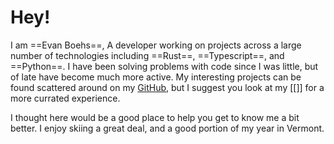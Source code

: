 # Hey!

I am ==Evan Boehs==, A developer working on projects across a large number of technologies including ==Rust==, ==Typescript==, and ==Python==. I have been solving problems with code since I was little, but of late have become much more active. My interesting projects can be found scattered around on my [GitHub](https://github.com/boehs), but I suggest you look at my [[]] for a more currated experience.

I thought here would be a good place to help you get to know me a bit better. I enjoy skiing a great deal, and a good portion of my year in Vermont. 
